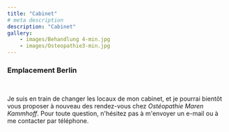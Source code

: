 ```yaml
---
title: "Cabinet"
# meta description
description: "Cabinet"
gallery: 
    - images/Behandlung 4-min.jpg
    - images/Osteopathie3-min.jpg
---
```


### Emplacement Berlin
<br>

Je suis en train de changer les locaux de mon cabinet, et je pourrai bientôt vous proposer à nouveau des rendez-vous chez *Ostéopathie Maren Kammhoff*. Pour toute question, n'hésitez pas à m'envoyer un e-mail ou à me contacter par téléphone.